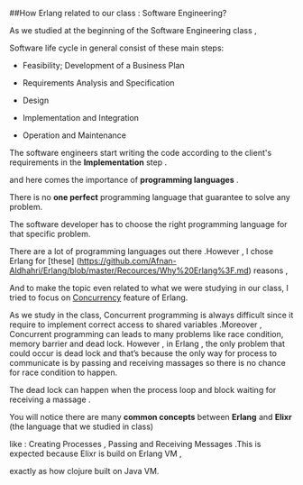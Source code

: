 ##How Erlang related to our class : Software Engineering?


As we studied at the beginning of the Software Engineering class ,

Software life cycle in general consist of these main steps: 

* Feasibility; Development of a Business Plan

* Requirements Analysis and Specification

* Design

* Implementation and Integration

* Operation and Maintenance

The software engineers start writing the code according to the client's requirements in the **Implementation** step .

and here comes the importance of  **programming languages** .

There is no **one perfect** programming language that guarantee to solve any problem.

The software developer has to choose the right programming language for that specific problem.

There are a lot of programming languages out there .However , I chose Erlang for [these]  (https://github.com/Afnan-Aldhahri/Erlang/blob/master/Recources/Why%20Erlang%3F.md) reasons ,

And to make the topic even related to what we were studying in our class, I tried to focus on [Concurrency](https://github.com/Afnan-Aldhahri/GO/blob/master/Resources/Concurrency.md) feature of Erlang.

As we study in the class, Concurrent programming is always difficult since it require to implement correct access to shared variables .Moreover , Concurrent programming can leads to many problems like race condition, memory barrier and dead lock. 
However , in Erlang , the only problem that could occur is dead lock and that’s because the only way for process to communicate is by passing and receiving massages so there is no chance for race condition to happen.

The dead lock can happen when the process loop and block waiting for receiving a massage .

You will notice there are many **common concepts** between **Erlang** and **Elixr** (the language that we studied in class)

like : Creating Processes , Passing and Receiving Messages .This is expected because Elixr is build on Erlang VM , 

exactly as how clojure built on Java VM.




